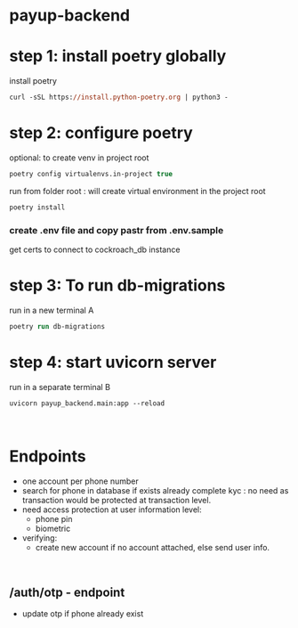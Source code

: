# payup-backend

# step 1: install poetry globally

install poetry

```ps
curl -sSL https://install.python-poetry.org | python3 -
```

# step 2: configure poetry

optional: to create venv in project root

```ps
poetry config virtualenvs.in-project true
```

run from folder root : will create virtual environment in the project root

```ps
poetry install
```

### create .env file and copy pastr from .env.sample

get certs to connect to cockroach_db instance

# step 3: To run db-migrations

run in a new terminal A

```ps
poetry run db-migrations
```

# step 4: start uvicorn server

run in a separate terminal B

```ps
uvicorn payup_backend.main:app --reload
```

</br>

# Endpoints

- one account per phone number
- search for phone in database  if exists already complete kyc : no need as transaction would be protected at transaction level.
- need access protection at user information level:
    - phone pin
    - biometric
- verifying:
    - create new account if no account attached, else send user info.

</br>

## /auth/otp - endpoint

- update otp if phone already exist